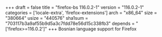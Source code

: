 +++
draft = false
title = "firefox-bs 116.0.2-1"
version = "116.0.2-1"
categories = ['locale-extra', 'firefox-extensions']
arch = "x86_64"
size = "380664"
usize = "440576"
sha1sum = "703117b3a9af55b9d5a3c7fdd78e56d15c338fb3"
depends = "['firefox>=116.0.2']"
+++
Bosnian language support for Firefox